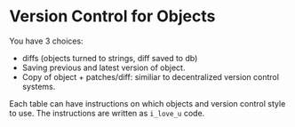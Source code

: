 
Version Control for Objects
==================================

You have 3 choices:
* diffs (objects turned to strings, diff saved to db)
* Saving previous and latest version of object.
* Copy of object + patches/diff: similiar to decentralized version control systems.

Each table can have instructions on which objects and version control style to use.
The instructions are written as `i_love_u` code.


